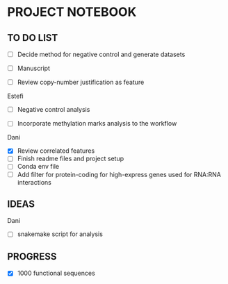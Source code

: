 # PROJECT NOTEBOOK 

## TO DO LIST

- [ ] Decide method for negative control and generate datasets

- [ ] Manuscript

- [ ] Review copy-number justification as feature 


Estefi 

- [ ] Negative control analysis 

- [ ] Incorporate methylation marks analysis to the workflow 
 

Dani 

- [X] Review correlated features
- [ ] Finish readme files and project setup
- [ ] Conda env file 
- [ ] Add filter for protein-coding for high-express genes used for RNA:RNA interactions

## IDEAS

Dani

- [ ] snakemake script for analysis 


## PROGRESS 
- [x] 1000 functional sequences 


